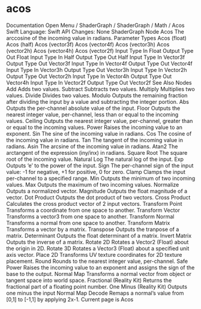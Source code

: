 # acos
 Documentation 
 Open Menu 
/
 ShaderGraph 
/
ShaderGraph
/
 Math 
/
 Acos 
Swift
Language: 
Swift
 API Changes: 
None
ShaderGraph Node
Acos
The arccosine of the incoming value in radians.
Parameter Types
 Acos (float) 
 Acos (half) 
 Acos (vector3f) 
 Acos (vector4f) 
 Acos (vector3h) 
 Acos (vector2h) 
 Acos (vector4h) 
 Acos (vector2f) 
Input
Type
In
Float
Output
Type
Out
Float
Input
Type
In
Half
Output
Type
Out
Half
Input
Type
In
Vector3f
Output
Type
Out
Vector3f
Input
Type
In
Vector4f
Output
Type
Out
Vector4f
Input
Type
In
Vector3h
Output
Type
Out
Vector3h
Input
Type
In
Vector2h
Output
Type
Out
Vector2h
Input
Type
In
Vector4h
Output
Type
Out
Vector4h
Input
Type
In
Vector2f
Output
Type
Out
Vector2f
See Also
Nodes
Add
Adds two values.
Subtract
Subtracts two values.
Multiply
Multiplies two values.
Divide
Divides two values.
Modulo
Outputs the remaining fraction after dividing the input by a value and subtracting the integer portion.
Abs
Outputs the per-channel absolute value of the input.
Floor
Outputs the nearest integer value, per-channel, less than or equal to the incoming values.
Ceiling
Outputs the nearest integer value, per-channel, greater than or equal to the incoming values.
Power
Raises the incoming value to an exponent.
Sin
The sine of the incoming value in radians.
Cos
The cosine of the incoming value in radians.
Tan
The tangent of the incoming value in radians.
Asin
The arcsine of the incoming value in radians.
Atan2
The arctangent of the expression (iny/inx) in radians.
Square Root
The square root of the incoming value.
Natural Log
The natural log of the input.
Exp
Outputs ‘e’ to the power of the input.
Sign
The per-channel sign of the input value: -1 for negative, +1 for positive, 0 for zero.
Clamp
Clamps the input per-channel to a specified range.
Min
Outputs the minimum of two incoming values.
Max
Outputs the maximum of two incoming values.
Normalize
Outputs a normalized vector.
Magnitude
Outputs the float magnitude of a vector.
Dot Product
Outputs the dot product of two vectors.
Cross Product
Calculates the cross product vector of 2 input vectors.
Transform Point
Transforms a coordinate from one space to another.
Transform Vector
Transforms a vector3 from one space to another.
Transform Normal
Transforms a normal from one space to another.
Transform Matrix
Transforms a vector by a matrix.
Transpose
Outputs the tranpose of a matrix.
Determinant
Outputs the float determinant of a matrix.
Invert Matrix
Outputs the inverse of a matrix.
Rotate 2D
Rotates a Vector2 (Float) about the origin in 2D.
Rotate 3D
Rotates a Vector3 (Float) about a specified unit axis vector.
Place 2D
Transforms UV texture coordinates for 2D texture placement.
Round
Rounds to the nearest integer value, per-channel.
Safe Power
Raises the incoming value to an exponent and assigns the sign of the base to the output.
Normal Map
Transforms a normal vector from object or tangent space into world space.
Fractional (Reality
Kit)
Returns the fractional part of a floating point number.
One Minus (Reality
Kit)
Outputs one minus the input
Normal Map Decode
Remaps a normal’s value from [0,1] to [-1,1] by applying 2x-1.
 Current page is Acos 